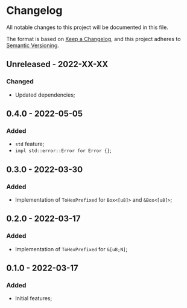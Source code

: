 # Changelog

All notable changes to this project will be documented in this file.

The format is based on [Keep a Changelog](https://keepachangelog.com/en/1.0.0/),
and this project adheres to [Semantic Versioning](https://semver.org/spec/v2.0.0.html).

<!-- ## Unreleased - YYYY-MM-DD

### Added

### Changed

### Deprecated

### Removed

### Fixed

### Security -->

## Unreleased - 2022-XX-XX

### Changed

- Updated dependencies;

## 0.4.0 - 2022-05-05

### Added

- `std` feature;
- `impl std::error::Error for Error {}`;

## 0.3.0 - 2022-03-30

### Added

- Implementation of `ToHexPrefixed` for `Box<[u8]>` and `&Box<[u8]>`;

## 0.2.0 - 2022-03-17

### Added

- Implementation of `ToHexPrefixed` for `&[u8;N]`;

## 0.1.0 - 2022-03-17

### Added

- Initial features;
